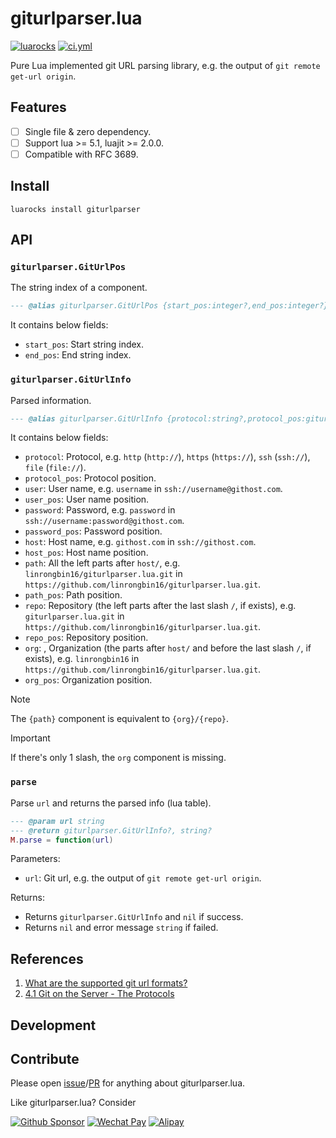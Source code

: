 # giturlparser.lua

<a href="https://luarocks.org/modules/linrongbin16/giturlparser"><img alt="luarocks" src="https://custom-icon-badges.demolab.com/luarocks/v/linrongbin16/giturlparser?label=LuaRocks&labelColor=2C2D72&logo=tag&logoColor=fff&color=blue" /></a>
<a href="https://github.com/linrongbin16/giturlparser.lua/actions/workflows/ci.yml"><img alt="ci.yml" src="https://img.shields.io/github/actions/workflow/status/linrongbin16/giturlparser.lua/ci.yml?label=GitHub%20CI&labelColor=181717&logo=github&logoColor=fff" /></a>

Pure Lua implemented git URL parsing library, e.g. the output of `git remote get-url origin`.

## Features

- [ ] Single file & zero dependency.
- [ ] Support lua >= 5.1, luajit >= 2.0.0.
- [ ] Compatible with RFC 3689.

## Install

`luarocks install giturlparser`

## API

### `giturlparser.GitUrlPos`

The string index of a component.

```lua
--- @alias giturlparser.GitUrlPos {start_pos:integer?,end_pos:integer?}
```

It contains below fields:

- `start_pos`: Start string index.
- `end_pos`: End string index.

### `giturlparser.GitUrlInfo`

Parsed information.

```lua
--- @alias giturlparser.GitUrlInfo {protocol:string?,protocol_pos:giturlparser.GitUrlPos?,user:string?,user_pos:giturlparser.GitUrlPos?,password:string?,password_pos:giturlparser.GitUrlPos?,host:string?,host_pos:giturlparser.GitUrlPos?,org:string?,org_pos:giturlparser.GitUrlPos?,repo:string,repo_pos:giturlparser.GitUrlPos,path:string,path_pos:giturlparser.GitUrlPos}
```

It contains below fields:

- `protocol`: Protocol, e.g. `http` (`http://`), `https` (`https://`), `ssh` (`ssh://`), `file` (`file://`).
- `protocol_pos`: Protocol position.
- `user`: User name, e.g. `username` in `ssh://username@githost.com`.
- `user_pos`: User name position.
- `password`: Password, e.g. `password` in `ssh://username:password@githost.com`.
- `password_pos`: Password position.
- `host`: Host name, e.g. `githost.com` in `ssh://githost.com`.
- `host_pos`: Host name position.
- `path`: All the left parts after `host/`, e.g. `linrongbin16/giturlparser.lua.git` in `https://github.com/linrongbin16/giturlparser.lua.git`.
- `path_pos`: Path position.
- `repo`: Repository (the left parts after the last slash `/`, if exists), e.g. `giturlparser.lua.git` in `https://github.com/linrongbin16/giturlparser.lua.git`.
- `repo_pos`: Repository position.
- `org`: , Organization (the parts after `host/` and before the last slash `/`, if exists), e.g. `linrongbin16` in `https://github.com/linrongbin16/giturlparser.lua.git`.
- `org_pos`: Organization position.

> [!NOTE]
>
> The `{path}` component is equivalent to `{org}/{repo}`.

> [!IMPORTANT]
>
> If there's only 1 slash, the `org` component is missing.

### `parse`

Parse `url` and returns the parsed info (lua table).

```lua
--- @param url string
--- @return giturlparser.GitUrlInfo?, string?
M.parse = function(url)
```

Parameters:

- `url`: Git url, e.g. the output of `git remote get-url origin`.

Returns:

- Returns `giturlparser.GitUrlInfo` and `nil` if success.
- Returns `nil` and error message `string` if failed.

## References

1. [What are the supported git url formats?](https://stackoverflow.com/questions/31801271/what-are-the-supported-git-url-formats)
2. [4.1 Git on the Server - The Protocols](https://git-scm.com/book/en/v2/Git-on-the-Server-The-Protocols)

## Development

## Contribute

Please open [issue](https://github.com/linrongbin16/giturlparser.lua/issues)/[PR](https://github.com/linrongbin16/giturlparser.lua/pulls) for anything about giturlparser.lua.

Like giturlparser.lua? Consider

[![Github Sponsor](https://img.shields.io/badge/-Sponsor%20Me%20on%20Github-magenta?logo=github&logoColor=white)](https://github.com/sponsors/linrongbin16)
[![Wechat Pay](https://img.shields.io/badge/-Tip%20Me%20on%20WeChat-brightgreen?logo=wechat&logoColor=white)](https://github.com/linrongbin16/lin.nvim/wiki/Sponsor)
[![Alipay](https://img.shields.io/badge/-Tip%20Me%20on%20Alipay-blue?logo=alipay&logoColor=white)](https://github.com/linrongbin16/lin.nvim/wiki/Sponsor)
